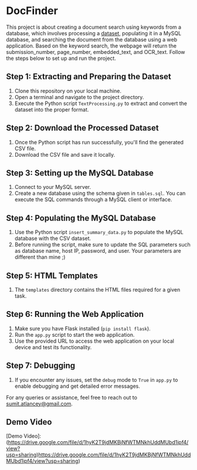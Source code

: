 # DocFinder

This project is about creating a document search using keywords from a database, which involves processing a [dataset](https://www.boleary.com/blog/posts/202307-pmn/#download-the-data), populating it in a MySQL database, and searching the document from the database using a web application. Based on the keyword search, the webpage will return the submission_number, page_number, embedded_text, and OCR_text. Follow the steps below to set up and run the project.

## Step 1: Extracting and Preparing the Dataset

1. Clone this repository on your local machine.
2. Open a terminal and navigate to the project directory.
3. Execute the Python script `TextProcessing.py` to extract and convert the dataset into the proper format.

## Step 2: Download the Processed Dataset

1. Once the Python script has run successfully, you'll find the generated CSV file.
2. Download the CSV file and save it locally.

## Step 3: Setting up the MySQL Database

1. Connect to your MySQL server.
2. Create a new database using the schema given in `tables.sql`. You can execute the SQL commands through a MySQL client or interface.

## Step 4: Populating the MySQL Database

1. Use the Python script `insert_summary_data.py` to populate the MySQL database with the CSV dataset.
2. Before running the script, make sure to update the SQL parameters such as database name, host IP, password, and user. Your parameters are different than mine ;)

## Step 5: HTML Templates

1. The `templates` directory contains the HTML files required for a given task.

## Step 6: Running the Web Application

1. Make sure you have Flask installed (`pip install flask`).
2. Run the `app.py` script to start the web application.
3. Use the provided URL to access the web application on your local device and test its functionality.

## Step 7: Debugging

1. If you encounter any issues, set the `debug` mode to `True` in `app.py` to enable debugging and get detailed error messages.

For any queries or assistance, feel free to reach out to sumit.atlancey@gmail.com.

## Demo Video

[Demo Video]: (https://drive.google.com/file/d/1hyK2T9jdMKBjNfWTMNkhUddMUbd1ipf4/view?usp=sharing)https://drive.google.com/file/d/1hyK2T9jdMKBjNfWTMNkhUddMUbd1ipf4/view?usp=sharing)


